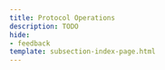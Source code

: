 ```yaml
---
title: Protocol Operations
description: TODO
hide: 
- feedback
template: subsection-index-page.html
---
```

